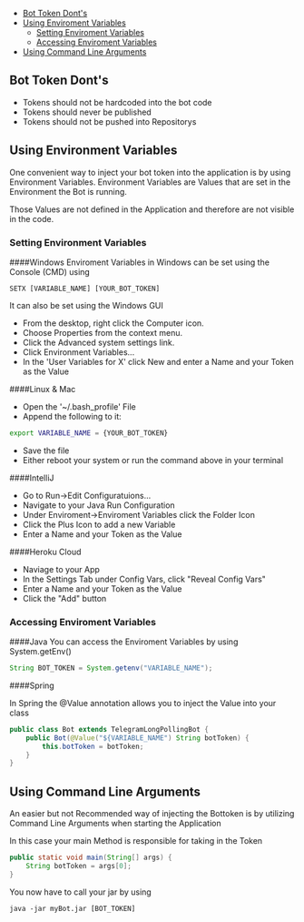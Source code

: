 * [Bot Token Dont's](#bot-token-donts)
* [Using Enviroment Variables](#using-environment-variables)
  * [Setting Enviroment Variables](#setting-environment-variables)
  * [Accessing Enviroment Variables](#accessing-enviroment-variables)
* [Using Command Line Arguments](#using-command-line-arguments)

## <a id="bot-token-donts"></a> Bot Token Dont's ##
* Tokens should not be hardcoded into the bot code
* Tokens should never be published
* Tokens should not be pushed into Repositorys

## <a id="using-environment-variables"></a> Using Environment Variables ###
One convenient way to inject your bot token into the application is by using Environment Variables. Environment Variables are Values that are set in the Environment the Bot is running.

Those Values are not defined in the Application and therefore are not visible in the code.

### <a id="setting-environment-variables"></a> Setting Environment Variables ###

####Windows
Enviroment Variables in Windows can be set using the Console (CMD) using
```batchfile
SETX [VARIABLE_NAME] [YOUR_BOT_TOKEN]
```

It can also be set using the Windows GUI
* From the desktop, right click the Computer icon.
* Choose Properties from the context menu.
* Click the Advanced system settings link.
* Click Environment Variables...
* In the 'User Variables for X' click New and enter a Name and your Token as the Value

####Linux & Mac
* Open the '~/.bash_profile' File
* Append the following to it:
```bash
export VARIABLE_NAME = {YOUR_BOT_TOKEN}
```
* Save the file
* Either reboot your system or run the command above in your terminal

####IntelliJ
* Go to Run->Edit Configuratuions...
* Navigate to your Java Run Configuration
* Under Enviroment->Enviroment Variables click the Folder Icon
* Click the Plus Icon to add a new Variable
* Enter a Name and your Token as the Value

####Heroku Cloud
* Naviage to your App
* In the Settings Tab under Config Vars, click "Reveal Config Vars"
* Enter a Name and your Token as the Value
* Click the "Add" button

### <a id="accessing-enviroment-variables"></a> Accessing Enviroment Variables ###

####Java
You can access the Enviroment Variables by using System.getEnv()

```java
String BOT_TOKEN = System.getenv("VARIABLE_NAME");
```

####Spring

In Spring the @Value annotation allows you to inject the Value into your class
```java
public class Bot extends TelegramLongPollingBot {
    public Bot(@Value("${VARIABLE_NAME") String botToken) {
        this.botToken = botToken;
    }
}
```

## <a id="sing-command-line-arguments"></a> Using Command Line Arguments
An easier but not Recommended way of injecting the Bottoken is by utilizing Command Line Arguments when starting the Application

In this case your main Method is responsible for taking in the Token

```java
public static void main(String[] args) {
    String botToken = args[0];
}
```

You now have to call your jar by using
```
java -jar myBot.jar [BOT_TOKEN]
```